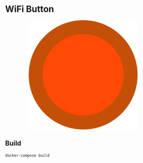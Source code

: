 # WiFi Button

<p align="center">
    <img src="app/public/img/wifi-button.svg" alt="Do NOT push it!" width="70%" />
</p>

## Build

```bash
docker-compose build
```
